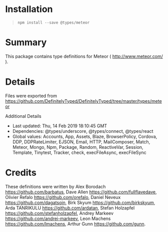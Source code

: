 # Installation
> `npm install --save @types/meteor`

# Summary
This package contains type definitions for Meteor ( http://www.meteor.com/ ).

# Details
Files were exported from https://github.com/DefinitelyTyped/DefinitelyTyped/tree/master/types/meteor

Additional Details
 * Last updated: Thu, 14 Feb 2019 18:10:45 GMT
 * Dependencies: @types/underscore, @types/connect, @types/react
 * Global values: Accounts, App, Assets, Blaze, BrowserPolicy, Cordova, DDP, DDPRateLimiter, EJSON, Email, HTTP, MailComposer, Match, Meteor, Mongo, Npm, Package, Random, ReactiveVar, Session, Template, Tinytest, Tracker, check, execFileAsync, execFileSync

# Credits
These definitions were written by Alex Borodach <https://github.com/barbatus>, Dave Allen <https://github.com/fullflavedave>, Olivier Refalo <https://github.com/orefalo>, Daniel Neveux <https://github.com/dagatsoin>, Birk Skyum <https://github.com/birkskyum>, Arda TANRIKULU <https://github.com/ardatan>, Stefan Holzapfel <https://github.com/stefanholzapfel>, Andrey Markeev <https://github.com/andrei-markeev>, Leon Machens <https://github.com/lmachens>, Arthur Gunn <https://github.com/gunn>.
